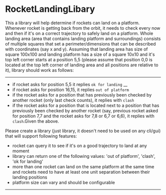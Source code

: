 # RocketLandingLibary

This a library  will help determine if rockets can land on a platform. 
Whenever rocket is getting back from the orbit, it needs to check every now and then if it's on 
a correct trajectory to safely land on a platform. Whole landing area (area that contains 
landing platform and surroundings) consists of multiple squares that set a 
perimeter/dimensions that can be described with coordinates (say x and y). Assuming that 
landing area has size of square 100x100 and landing platform has a size of a square 10x10 
and it's top left corner starts at a position 5,5 (please assume that position 0,0 is located at 
the top left corner of landing area and all positions are relative to it), library should work as 
follows: 
***
* if rocket asks for position 5,5 it replies `ok for landing` __
* if rocket asks for position 16,15, it replies `out of platform`
* if the rocket asks for a position that has previously been checked by another rocket
(only last check counts), it replies with `clash`
* if the rocket asks for a position that is located next to a position that has previously
been checked by another rocket (say, previous rocket asked for position 7,7 and the
rocket asks for 7,8 or 6,7 or 6,6), it replies with `clash`.Given the above.

Please create a library (just library, it doesn't need to be used on any cli/gui) that will support 
following features:
* rocket can query it to see if it's on a good trajectory to land at any moment
* library can return one of the following values: 'out of platform', 'clash', 'ok for landing'
* more than one rocket can land on the same platform at the same time and rockets
need to have at least one unit separation between their landing positions
* platform size can vary and should be configurable
***
